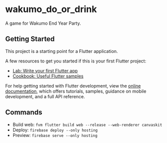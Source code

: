 # wakumo_do_or_drink

A game for Wakumo End Year Party.

## Getting Started

This project is a starting point for a Flutter application.

A few resources to get you started if this is your first Flutter project:

- [Lab: Write your first Flutter app](https://docs.flutter.dev/get-started/codelab)
- [Cookbook: Useful Flutter samples](https://docs.flutter.dev/cookbook)

For help getting started with Flutter development, view the
[online documentation](https://docs.flutter.dev/), which offers tutorials,
samples, guidance on mobile development, and a full API reference.

## Commands
- Build web: `fvm flutter build web --release --web-renderer canvaskit`
- Deploy: `firebase deploy --only hosting`
- Preview: `firebase serve --only hosting`